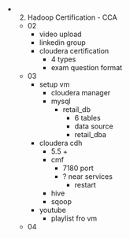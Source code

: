 * 02. Hadoop Certification - CCA
	* 02
		* video upload
		* linkedin group
		* cloudera certification
			* 4 types
			* exam question format
	* 03
		* setup vm
			* cloudera manager
			* mysql
				* retail_db
					* 6 tables
					* data source
					* retail_dba
		* cloudera cdh
			* 5.5 +
			* cmf
				* 7180 port
				* ? near services
					* restart
			* hive
			* sqoop
		* youtube
			* playlist fro vm
	* 04
